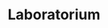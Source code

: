 ---
title: "Laboratorium"
description: ""
draft: false
image : "images/lab/lab1.jpg"
bg_image: "images/229.jpg"
category: "Laboratorium"
projectDescription: "Model laboratoryjny pojazdu nad torem magnetycznym. Charakteryzuje się pasywną lewitacją oraz aktywną lewitacją i napędem.   "
researchTopics:
- identyfikacja 
- modelowanie 
- projektowanie układu sterowania 
- projektowanie autonomicznego sterownika 
- sterowanie wbudowane w mikrokontroler 
---